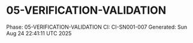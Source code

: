 # 05-VERIFICATION-VALIDATION
Phase: 05-VERIFICATION-VALIDATION
CI: CI-SN001-007
Generated: Sun Aug 24 22:41:11 UTC 2025
